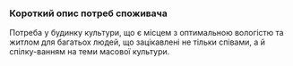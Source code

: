 ### Короткий опис потреб споживача
Потреба у будинку культури, що є місцем з оптимальною вологістю та житлом для багатьох людей, що зацікавлені не тільки співами, а й спілку-ванням на теми масової культури.
